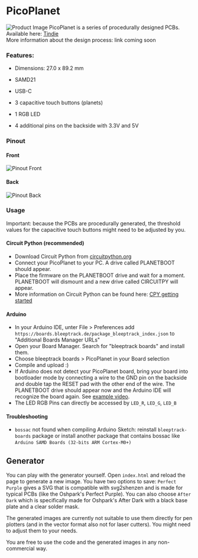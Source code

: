 # PicoPlanet
![Product Image](https://github.com/bleeptrack/picoplanet/blob/master/imgs/product-img.jpg)
PicoPlanet is a series of procedurally designed PCBs.  
Available here: [Tindie](https://www.tindie.com/products/bleeptrack/picoplanet/)  
More information about the design process: link coming soon    

### Features:

- Dimensions: 27.0 x 89.2 mm

- SAMD21
- USB-C
- 3 capacitive touch buttons (planets)
- 1 RGB LED
- 4 additional pins on the backside with 3.3V and 5V

### Pinout
#### Front
![Pinout Front](https://github.com/bleeptrack/picoplanet/blob/master/imgs/pinout_front.png)
#### Back
![Pinout Back](https://github.com/bleeptrack/picoplanet/blob/master/imgs/pinout_back.png)

### Usage

Important: because the PCBs are procedurally generated, the threshold values for the capacitive touch buttons might need to be adjusted by you.

#### Circuit Python (recommended)

- Download Circuit Python from [circuitpython.org](https://circuitpython.org/board/picoplanet/)
- Connect your PicoPlanet to your PC. A drive called PLANETBOOT should appear.
- Place the firmware on the PLANETBOOT drive and wait for a moment. PLANETBOOT will dismount and a new drive called CIRCUITPY will appear. 
- More information on Circuit Python can be found here: [CPY getting started](https://learn.adafruit.com/welcome-to-circuitpython)

#### Arduino
- In your Arduino IDE, unter File > Preferences add `https://boards.bleeptrack.de/package_bleeptrack_index.json` to "Additional Boards Manager URLs"
- Open your Board Manager. Search for "bleeptrack boards" and install them.
- Choose bleeptrack boards > PicoPlanet in your Board selection
- Compile and upload :)
- If Arduino does not detect your PicoPlanet board, bring your board into bootloader mode by connecting a wire to the GND pin on the backside and double tap the RESET pad with the other end of the wire. The PLANETBOOT drive should appear now and the Arduino IDE will recognize the board again. See [example video](https://youtu.be/1Hi12uxtpS8). 
- The LED RGB Pins can directly be accessed by `LED_R`, `LED_G`, `LED_B`

#### Troubleshooting
- `bossac` not found when compiling Arduino Sketch: reinstall `bleeptrack-boards` package or install another package that contains bossac like `Arduino SAMD Boards (32-bits ARM Cortex-M0+)`

## Generator

You can play with the generator yourself. Open `index.html` and reload the page to generate a new image. You have two options to save: `Perfect Purple` gives a SVG that is compatible with svg2shenzen and is made for typical PCBs (like the Oshpark's Perfect Purple). You can also choose `After Dark` which is specifically made for Oshpark's After Dark with a black base plate and a clear solder mask.

The generated images are currently not suitable to use them directly for pen plotters (and in the vector format also not for laser cutters). You might need to adjust them to your needs.

You are free to use the code and the generated images in any non-commercial way. 